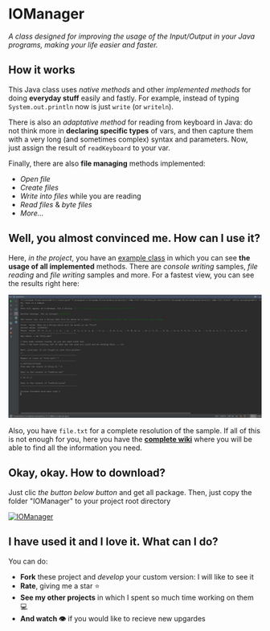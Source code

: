 # IOManager
*A class designed for improving the usage of the Input/Output in your Java programs, making your life easier and faster.*


## How it works

This Java class uses *native methods* and other *implemented methods* for doing **everyday stuff** easily and fastly. For example, instead of typing `System.out.println` now is just `write` (or `writeln`).

There is also an *adaptative method* for reading from keyboard in Java: do not think more in **declaring specific types** of vars, and then capture them with a very long (and sometimes complex) syntax and parameters. Now, just assign the result of `readKeyboard` to your var.

Finally, there are also **file managing** methods implemented:
+ *Open file*
+ *Create files*
+ *Write into files* while you are reading
+ *Read files* & *byte files*
+ *More...*

## Well, you almost convinced me. How can I use it?

Here, *in the project*, you have an [example class](https://github.com/Javinator9889/IOManager/blob/master/example.java) in which you can see **the usage of all implemented** methods.
There are *console writing* samples, *file reading* and *file writing* samples and more. For a fastest view, you can see the results right here:

![Results of sample class](https://github.com/Javinator9889/IOManager/blob/master/output.png)

Also, you have `file.txt` for a complete resolution of the sample. If all of this is not enough for you, here you have the **[complete wiki](https://goo.gl/5hQdrS)** where you will be able to find all the information you need.

## Okay, okay. How to download?

Just clic *the button below button* and get all package. Then, just copy the folder "IOManager" to your project root directory

[![IOManager](https://img.shields.io/badge/Download%20-GLOBAL-green.svg)](https://goo.gl/XTDef9)

## I have used it and I love it. What can I do?

You can do:
+ **Fork** these project and *develop* your custom version: I will like to see it
+ **Rate**, giving me a star ⭐️
+ **See my other projects** in which I spent so much time working on them 💻
+ **And watch 👁** if you would like to recieve new upgardes
